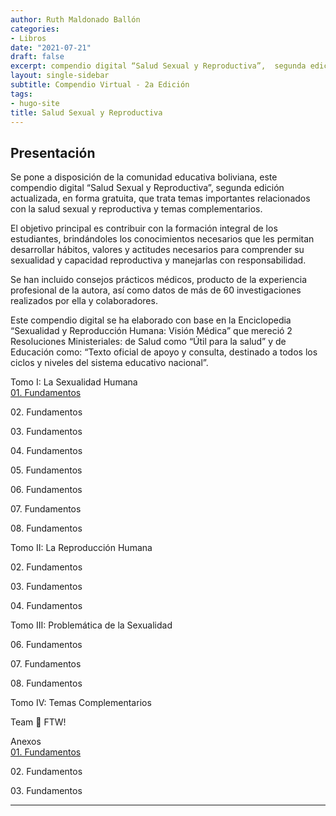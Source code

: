 ```yaml
---
author: Ruth Maldonado Ballón
categories:
- Libros
date: "2021-07-21"
draft: false
excerpt: compendio digital “Salud Sexual y Reproductiva”,  segunda edición actualizada, en forma gratuita,  que trata temas importantes relacionados con la salud sexual y reproductiva y temas complementarios 
layout: single-sidebar
subtitle: Compendio Virtual - 2a Edición
tags:
- hugo-site
title: Salud Sexual y Reproductiva
---
```


## Presentación

Se pone a disposición de la  comunidad educativa boliviana, este compendio digital “Salud Sexual y Reproductiva”,  segunda edición actualizada, en forma gratuita,  que trata temas importantes relacionados con la salud sexual y reproductiva y temas complementarios.
	
El objetivo principal  es contribuir con la formación integral de los estudiantes, brindándoles  los conocimientos necesarios  que les permitan desarrollar hábitos, valores y actitudes necesarios para comprender su sexualidad y capacidad reproductiva    y   manejarlas con responsabilidad.
	
Se han incluido consejos prácticos médicos,  producto de la experiencia profesional de la autora,  así como datos de más de 60 investigaciones realizados por ella y colaboradores.

Este compendio digital se  ha elaborado con base en la Enciclopedia “Sexualidad  y   Reproducción  Humana:   Visión Médica”   que mereció 2 Resoluciones Ministeriales:   de Salud como “Útil para la salud” y de Educación como: “Texto  oficial de apoyo y consulta, destinado a todos los ciclos y niveles del sistema educativo nacional”.

<div class="panelset">
  <div class="panel">
    <div class="panel-name">Tomo I: La Sexualidad Humana</div>
    <!-- Panel content -->
    <a href="01.pdf">01. Fundamentos</a>
    <p> 02. Fundamentos</p>
    <p> 03. Fundamentos</p>
    <p> 04. Fundamentos</p>
    <p> 05. Fundamentos</p>
    <p> 06. Fundamentos</p>
    <p> 07. Fundamentos</p>
    <p> 08. Fundamentos</p>
  </div>
  <div class="panel">
    <div class="panel-name">Tomo II: La Reproducción Humana</div>
    <!-- Panel content -->
    <p> 02. Fundamentos</p>
    <p> 03. Fundamentos</p>
    <p> 04. Fundamentos</p>
  </div>
  <div class="panel">
    <div class="panel-name">Tomo III: Problemática de la Sexualidad</div>
    <!-- Panel content -->
    <p> 06. Fundamentos</p>
    <p> 07. Fundamentos</p>
    <p> 08. Fundamentos</p>
  </div>
  <div class="panel">
    <div class="panel-name">Tomo IV: Temas Complementarios</div>
    <!-- Panel content -->
    <p>Team 🥚 FTW!</p>
  </div>
  <div class="panel">
    <div class="panel-name">Anexos</div>
    <!-- Panel content -->
    <a href="01.pdf">01. Fundamentos</a>
    <p> 02. Fundamentos</p>
    <p> 03. Fundamentos</p>
  </div>
</div>

---






